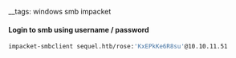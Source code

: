 __tags: windows smb impacket

#### Login to smb using username / password

```bash
impacket-smbclient sequel.htb/rose:'KxEPkKe6R8su'@10.10.11.51
```